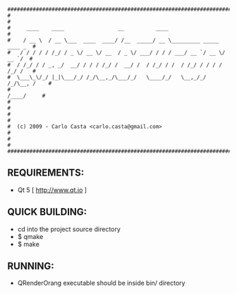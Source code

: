     ##############################################################################
    #                                                                            #
    #     ____    ____                 __          ____                          #
    #    / __ \  / __ \___  ____  ____/ /__  _____/ __ \_________ _____  ____ _  #
    #   / / / / / /_/ / _ \/ __ \/ __  / _ \/ ___/ / / / ___/ __ `/ __ \/ __ `/  #
    #  / /_/ / / _, _/  __/ / / / /_/ /  __/ /  / /_/ / /  / /_/ / / / / /_/ /   #
    #  \___\_\/_/ |_|\___/_/ /_/\__,_/\___/_/   \____/_/   \__,_/_/ /_/\__, /    #
    #                                                                 /____/     #
    #                                                                            #
    #                                                                            #
    #  (c) 2009 - Carlo Casta <carlo.casta@gmail.com>                            #
    #                                                                            #
    ##############################################################################

## REQUIREMENTS: ##
* Qt 5 [ http://www.qt.io ]

## QUICK BUILDING: ##
* cd into the project source directory
* $ qmake
* $ make

## RUNNING: ##
* QRenderOrang executable should be inside bin/ directory
